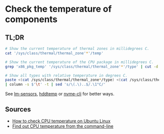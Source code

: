 # Check the temperature of components

## TL;DR

```sh
# Show the current temperature of thermal zones in millidegrees C.
cat '/sys/class/thermal/thermal_zone'*'/temp'

# Show the current temperature of the CPU package in millidegrees C.
grep 'x86_pkg_temp' '/sys/class/thermal/thermal_zone'*'/type' | cut -d':' -f1 | xargs dirname | xargs -I{} cat {}'/temp'

# Show all types with relative temperature in degrees C.
paste <(cat /sys/class/thermal/thermal_zone*/type) <(cat /sys/class/thermal/thermal_zone*/temp) \
| column -s $'\t' -t | sed 's/\(.\)..$/.\1°C/'
```

See [lm-sensors], [hddtemp] or [nvme-cli] for better ways.

## Sources

- [How to check CPU temperature on Ubuntu Linux]
- [Find out CPU temperature from the command-line]

<!--
  References
  -->

<!-- Knowledge base -->
[lm-sensors]: lm-sensors.md
[nvme-cli]: nvme-cli.md

<!-- Others -->
[find out cpu temperature from the command-line]: https://www.baeldung.com/linux/cpu-temperature
[hddtemp]: https://wiki.archlinux.org/title/Hddtemp
[how to check cpu temperature on ubuntu linux]: https://www.cyberciti.biz/faq/how-to-check-cpu-temperature-on-ubuntu-linux/
